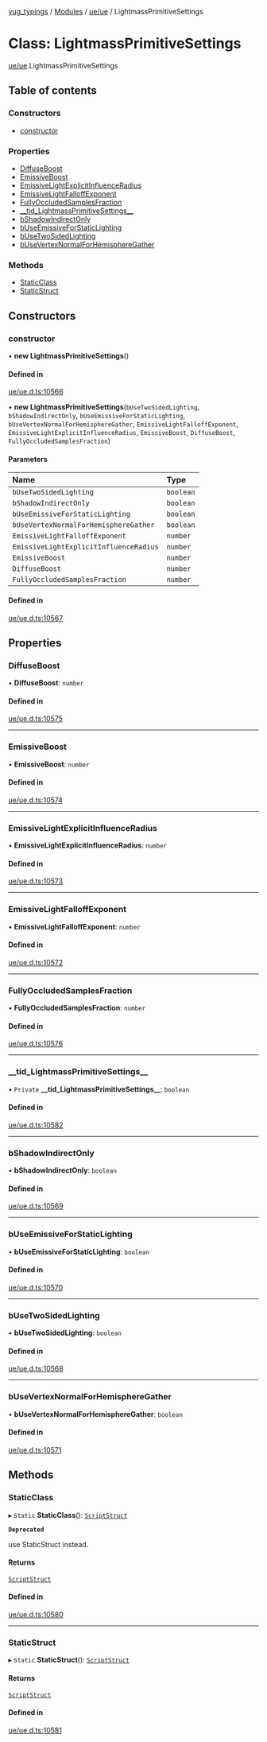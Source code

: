 [yug_typings](../README.md) / [Modules](../modules.md) / [ue/ue](../modules/ue_ue.md) / LightmassPrimitiveSettings

# Class: LightmassPrimitiveSettings

[ue/ue](../modules/ue_ue.md).LightmassPrimitiveSettings

## Table of contents

### Constructors

- [constructor](ue_ue.LightmassPrimitiveSettings.md#constructor)

### Properties

- [DiffuseBoost](ue_ue.LightmassPrimitiveSettings.md#diffuseboost)
- [EmissiveBoost](ue_ue.LightmassPrimitiveSettings.md#emissiveboost)
- [EmissiveLightExplicitInfluenceRadius](ue_ue.LightmassPrimitiveSettings.md#emissivelightexplicitinfluenceradius)
- [EmissiveLightFalloffExponent](ue_ue.LightmassPrimitiveSettings.md#emissivelightfalloffexponent)
- [FullyOccludedSamplesFraction](ue_ue.LightmassPrimitiveSettings.md#fullyoccludedsamplesfraction)
- [\_\_tid\_LightmassPrimitiveSettings\_\_](ue_ue.LightmassPrimitiveSettings.md#__tid_lightmassprimitivesettings__)
- [bShadowIndirectOnly](ue_ue.LightmassPrimitiveSettings.md#bshadowindirectonly)
- [bUseEmissiveForStaticLighting](ue_ue.LightmassPrimitiveSettings.md#buseemissiveforstaticlighting)
- [bUseTwoSidedLighting](ue_ue.LightmassPrimitiveSettings.md#busetwosidedlighting)
- [bUseVertexNormalForHemisphereGather](ue_ue.LightmassPrimitiveSettings.md#busevertexnormalforhemispheregather)

### Methods

- [StaticClass](ue_ue.LightmassPrimitiveSettings.md#staticclass)
- [StaticStruct](ue_ue.LightmassPrimitiveSettings.md#staticstruct)

## Constructors

### constructor

• **new LightmassPrimitiveSettings**()

#### Defined in

[ue/ue.d.ts:10566](https://github.com/YugMetaverse/yug_typings/blob/b7d9b19/ue/ue.d.ts#L10566)

• **new LightmassPrimitiveSettings**(`bUseTwoSidedLighting`, `bShadowIndirectOnly`, `bUseEmissiveForStaticLighting`, `bUseVertexNormalForHemisphereGather`, `EmissiveLightFalloffExponent`, `EmissiveLightExplicitInfluenceRadius`, `EmissiveBoost`, `DiffuseBoost`, `FullyOccludedSamplesFraction`)

#### Parameters

| Name | Type |
| :------ | :------ |
| `bUseTwoSidedLighting` | `boolean` |
| `bShadowIndirectOnly` | `boolean` |
| `bUseEmissiveForStaticLighting` | `boolean` |
| `bUseVertexNormalForHemisphereGather` | `boolean` |
| `EmissiveLightFalloffExponent` | `number` |
| `EmissiveLightExplicitInfluenceRadius` | `number` |
| `EmissiveBoost` | `number` |
| `DiffuseBoost` | `number` |
| `FullyOccludedSamplesFraction` | `number` |

#### Defined in

[ue/ue.d.ts:10567](https://github.com/YugMetaverse/yug_typings/blob/b7d9b19/ue/ue.d.ts#L10567)

## Properties

### DiffuseBoost

• **DiffuseBoost**: `number`

#### Defined in

[ue/ue.d.ts:10575](https://github.com/YugMetaverse/yug_typings/blob/b7d9b19/ue/ue.d.ts#L10575)

___

### EmissiveBoost

• **EmissiveBoost**: `number`

#### Defined in

[ue/ue.d.ts:10574](https://github.com/YugMetaverse/yug_typings/blob/b7d9b19/ue/ue.d.ts#L10574)

___

### EmissiveLightExplicitInfluenceRadius

• **EmissiveLightExplicitInfluenceRadius**: `number`

#### Defined in

[ue/ue.d.ts:10573](https://github.com/YugMetaverse/yug_typings/blob/b7d9b19/ue/ue.d.ts#L10573)

___

### EmissiveLightFalloffExponent

• **EmissiveLightFalloffExponent**: `number`

#### Defined in

[ue/ue.d.ts:10572](https://github.com/YugMetaverse/yug_typings/blob/b7d9b19/ue/ue.d.ts#L10572)

___

### FullyOccludedSamplesFraction

• **FullyOccludedSamplesFraction**: `number`

#### Defined in

[ue/ue.d.ts:10576](https://github.com/YugMetaverse/yug_typings/blob/b7d9b19/ue/ue.d.ts#L10576)

___

### \_\_tid\_LightmassPrimitiveSettings\_\_

• `Private` **\_\_tid\_LightmassPrimitiveSettings\_\_**: `boolean`

#### Defined in

[ue/ue.d.ts:10582](https://github.com/YugMetaverse/yug_typings/blob/b7d9b19/ue/ue.d.ts#L10582)

___

### bShadowIndirectOnly

• **bShadowIndirectOnly**: `boolean`

#### Defined in

[ue/ue.d.ts:10569](https://github.com/YugMetaverse/yug_typings/blob/b7d9b19/ue/ue.d.ts#L10569)

___

### bUseEmissiveForStaticLighting

• **bUseEmissiveForStaticLighting**: `boolean`

#### Defined in

[ue/ue.d.ts:10570](https://github.com/YugMetaverse/yug_typings/blob/b7d9b19/ue/ue.d.ts#L10570)

___

### bUseTwoSidedLighting

• **bUseTwoSidedLighting**: `boolean`

#### Defined in

[ue/ue.d.ts:10568](https://github.com/YugMetaverse/yug_typings/blob/b7d9b19/ue/ue.d.ts#L10568)

___

### bUseVertexNormalForHemisphereGather

• **bUseVertexNormalForHemisphereGather**: `boolean`

#### Defined in

[ue/ue.d.ts:10571](https://github.com/YugMetaverse/yug_typings/blob/b7d9b19/ue/ue.d.ts#L10571)

## Methods

### StaticClass

▸ `Static` **StaticClass**(): [`ScriptStruct`](ue_ue.ScriptStruct.md)

**`Deprecated`**

use StaticStruct instead.

#### Returns

[`ScriptStruct`](ue_ue.ScriptStruct.md)

#### Defined in

[ue/ue.d.ts:10580](https://github.com/YugMetaverse/yug_typings/blob/b7d9b19/ue/ue.d.ts#L10580)

___

### StaticStruct

▸ `Static` **StaticStruct**(): [`ScriptStruct`](ue_ue.ScriptStruct.md)

#### Returns

[`ScriptStruct`](ue_ue.ScriptStruct.md)

#### Defined in

[ue/ue.d.ts:10581](https://github.com/YugMetaverse/yug_typings/blob/b7d9b19/ue/ue.d.ts#L10581)
